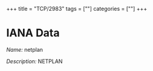 +++
title = "TCP/2983"
tags = [""]
categories = [""]
+++

# IANA Data

_Name:_ netplan

_Description:_ NETPLAN

